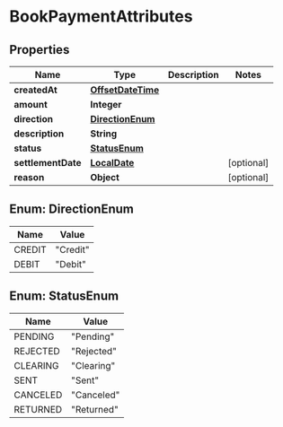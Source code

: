 # BookPaymentAttributes

## Properties
Name | Type | Description | Notes
------------ | ------------- | ------------- | -------------
**createdAt** | [**OffsetDateTime**](OffsetDateTime.md) |  | 
**amount** | **Integer** |  | 
**direction** | [**DirectionEnum**](#DirectionEnum) |  | 
**description** | **String** |  | 
**status** | [**StatusEnum**](#StatusEnum) |  | 
**settlementDate** | [**LocalDate**](LocalDate.md) |  |  [optional]
**reason** | **Object** |  |  [optional]

<a name="DirectionEnum"></a>
## Enum: DirectionEnum
Name | Value
---- | -----
CREDIT | &quot;Credit&quot;
DEBIT | &quot;Debit&quot;

<a name="StatusEnum"></a>
## Enum: StatusEnum
Name | Value
---- | -----
PENDING | &quot;Pending&quot;
REJECTED | &quot;Rejected&quot;
CLEARING | &quot;Clearing&quot;
SENT | &quot;Sent&quot;
CANCELED | &quot;Canceled&quot;
RETURNED | &quot;Returned&quot;
